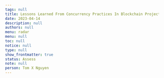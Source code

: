 ```yaml
---
tags: null
title: Lessons Learned From Concurrency Practices In Blockchain Projects
date: 2023-04-14
description: null
authors: null
menu: radar
menu: null
toc: null
notice: null
type: null
show_frontmatter: true
status: Assess
note: null
person: Tom X Nguyen
---
```


